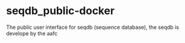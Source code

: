 # seqdb_public-docker
The public user interface for seqdb (sequence database), the seqdb is develope by the aafc
